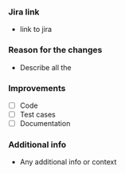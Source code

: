 ### Jira link 
- link to jira

### Reason for the changes
- Describe all the 

### Improvements
- [ ] Code
- [ ] Test cases 
- [ ] Documentation

### Additional info 
- Any additional info or context
